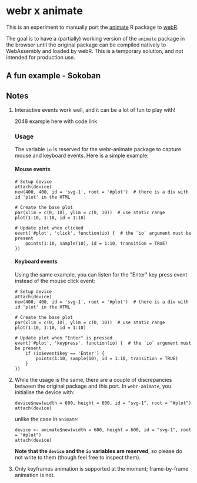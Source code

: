 # webr x animate

This is an experiment to manually port the [animate](https://github.com/kcf-jackson/animate) R package to [webR](https://github.com/r-wasm/webr/).

The goal is to have a (partially) working version of the `animate` package in the browser until the original package can be compiled natively to WebAssembly and loaded by webR. This is a temporary solution, and not intended for production use.



## A fun example - Sokoban





## Notes


1. Interactive events work well, and it can be a lot of fun to play with!

    2048 example here with code link


    ### Usage

    The variable `io` is reserved for the webr-animate package to capture mouse and keyboard events. Here is a simple example:


    #### Mouse events

    ```
    # Setup device
    attach(device)
    new(400, 400, id = 'svg-1', root = '#plot')  # there is a div with id 'plot' in the HTML

    # Create the base plot
    par(xlim = c(0, 10), ylim = c(0, 10))  # use static range
    plot(1:10, 1:10, id = 1:10)

    # Update plot when clicked
    event('#plot', 'click', function(io) {  # the `io` argument must be present
        points(1:10, sample(10), id = 1:10, transition = TRUE)
    })
    ```


    #### Keyboard events

    Using the same example, you can listen for the "Enter" key press event instead of the mouse click event:


    ```
    # Setup device
    attach(device)
    new(400, 400, id = 'svg-1', root = '#plot')  # there is a div with id 'plot' in the HTML

    # Create the base plot
    par(xlim = c(0, 10), ylim = c(0, 10))  # use static range
    plot(1:10, 1:10, id = 1:10)

    # Update plot when "Enter" is pressed
    event('#plot', 'keypress', function(io) {  # the `io` argument must be present
        if (io$event$key == 'Enter') {
            points(1:10, sample(10), id = 1:10, transition = TRUE)
        }
    })
    ```


2. While the usage is the same, there are a couple of discrepancies between the original package and this port. In `webr-animate`, you initialise the device with:
    ```
    device$new(width = 600, height = 600, id = "svg-1", root = "#plot")
    attach(device)
    ```

    unlike the case in `animate`: 
    ```
    device <- animate$new(width = 600, height = 600, id = "svg-1", root = "#plot")
    attach(device)
    ```

    **Note that the `device` and the `io` variables are reserved**, so please do not write to them (though feel free to inspect them). 


3. Only keyframes animation is supported at the moment; frame-by-frame animation is not. 

    <!-- To my knowledge, there isn't a way to make a JavaScript call that accesses the global scope from the R code (as the code execution runs on the worker thread[Note 1]), and also it seems the JavaScript side cannot access the [binded variable](https://docs.r-wasm.org/webr/latest/convert-js-to-r.html#binding-objects-to-an-r-environment) while R is executing, so the data are locked until the end of the R execution. If anyone knows how to do any of the above, please open an issue and let me know. Thank you.

    [Note 1] I tried establishing a channel between the worker thread and the global using `postMessage` but failed. Also, for future reference, `eval_js` runs with its own scope. -->
